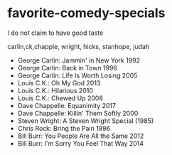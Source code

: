 # favorite-comedy-specials
I do not claim to have good taste


carlin,ck,chapple, wright, hicks, stanhope, judah

- George Carlin: Jammin' in New York 1992
- George Carlin: Back in Town 1996 
- George Carlin: Life Is Worth Losing 2005
- Louis C.K.: Oh My God 2013
- Louis C.K.: Hilarious 2010
- Louis C.K.: Chewed Up 2008
- Dave Chappelle: Equanimity 2017
- Dave Chappelle: Killin' Them Softly 2000
- Steven Wright: A Steven Wright Special (1985)
- Chris Rock: Bring the Pain 1996
- Bill Burr: You People Are All the Same 2012
- Bill Burr: I'm Sorry You Feel That Way 2014
